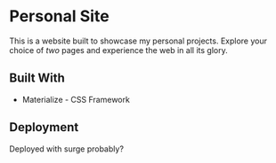 # Personal Site
This is a website built to showcase my personal projects. Explore your choice of *two* pages and experience the web in all its glory.

## Built With
* Materialize - CSS Framework

## Deployment
Deployed with surge probably?
